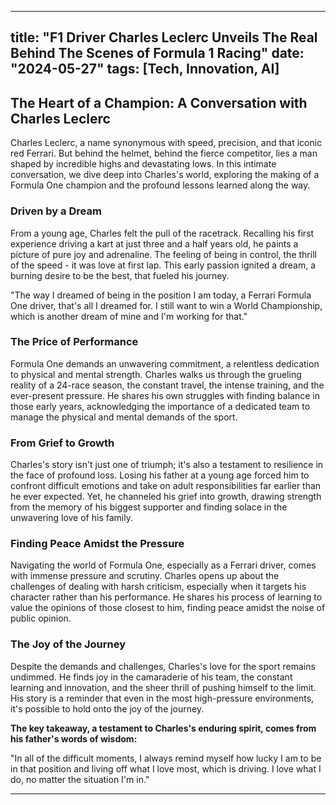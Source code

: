 
---
title: "F1 Driver Charles Leclerc Unveils The Real Behind The Scenes of Formula 1 Racing"
date: "2024-05-27"
tags: [Tech, Innovation, AI]
---

## The Heart of a Champion:  A Conversation with Charles Leclerc

Charles Leclerc, a name synonymous with speed, precision, and that iconic red Ferrari.  But behind the helmet, behind the fierce competitor, lies a man shaped by incredible highs and devastating lows. In this intimate conversation, we dive deep into Charles's world, exploring the making of a Formula One champion and the profound lessons learned along the way.

### Driven by a Dream

From a young age, Charles felt the pull of the racetrack. Recalling his first experience driving a kart at just three and a half years old, he paints a picture of pure joy and adrenaline. The feeling of being in control, the thrill of the speed - it was love at first lap. This early passion ignited a dream, a burning desire to be the best, that fueled his journey.

"The way I dreamed of being in the position I am today, a Ferrari Formula One driver, that's all I dreamed for. I still want to win a World Championship, which is another dream of mine and I'm working for that."

### The Price of Performance

Formula One demands an unwavering commitment, a relentless dedication to physical and mental strength. Charles walks us through the grueling reality of a 24-race season, the constant travel, the intense training, and the ever-present pressure. He shares his own struggles with finding balance in those early years, acknowledging the importance of a dedicated team to manage the physical and mental demands of the sport.

### From Grief to Growth

Charles's story isn't just one of triumph; it's also a testament to resilience in the face of profound loss. Losing his father at a young age forced him to confront difficult emotions and take on adult responsibilities far earlier than he ever expected.  Yet, he channeled his grief into growth, drawing strength from the memory of his biggest supporter and finding solace in the unwavering love of his family.

### Finding Peace Amidst the Pressure

Navigating the world of Formula One, especially as a Ferrari driver, comes with immense pressure and scrutiny. Charles opens up about the challenges of dealing with harsh criticism, especially when it targets his character rather than his performance. He shares his process of learning to value the opinions of those closest to him, finding peace amidst the noise of public opinion.

### The Joy of the Journey

Despite the demands and challenges, Charles's love for the sport remains undimmed.  He finds joy in the camaraderie of his team, the constant learning and innovation, and the sheer thrill of pushing himself to the limit.  His story is a reminder that even in the most high-pressure environments, it's possible to hold onto the joy of the journey.

**The key takeaway, a testament to Charles's enduring spirit, comes from his father's words of wisdom:**

"In all of the difficult moments, I always remind myself how lucky I am to be in that position and living off what I love most, which is driving. I love what I do, no matter the situation I'm in."

---
        